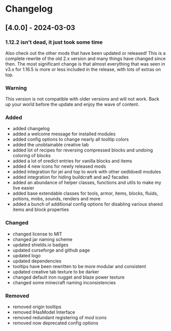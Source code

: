 # Changelog

## [4.0.0] - 2024-03-03

### 1.12.2 isn't dead, it just took some time

Also check out the other mods that have been updated or released! This is a complete rewrite of the old 2.x version and many things have changed since then. The most significant change is that almost everything that was seen in v3.x for 1.16.5 is more or less included in the release, with lots of extras on top.

### Warning

This version is not compatible with older versions and will not work. Back up your world before the update and enjoy the wave of content.

### Added

- added changelog
- added a welcome message for installed modules
- added config options to change nearly all tooltip colors
- added the unobtainable creative tab
- added lot of recipes for reversing compressed blocks and undoing coloring of blocks
- added a lot of oredict entries for vanilla blocks and items
- added 4 new icons for newly released mods
- added integration for jei and top to work with other oedldoedl modules
- added integration for hiding buildcraft and ae2 facades
- added an abundance of helper classes, functions and utils to make my live easier
- added base extendable classes for tools, armor, items, blocks, fluids, potions, mobs, sounds, renders and more
- added a bunch of additional config options for disabling various shared items and block properties

### Changed

- changed license to MIT
- changed jar naming scheme
- updated shields.io badges
- updated curseforge and github page
- updated logo
- updated dependencies
- tooltips have been rewritten to be more modular and consistent
- updated creative tab texture to be darker
- changed default iron nugget and blaze power texture
- changed some minecraft naming inconsistencies

### Removed

- removed origin tooltips
- removed IHasModel Interface
- removed redundant registering of mod icons
- removed now deprecated config options
